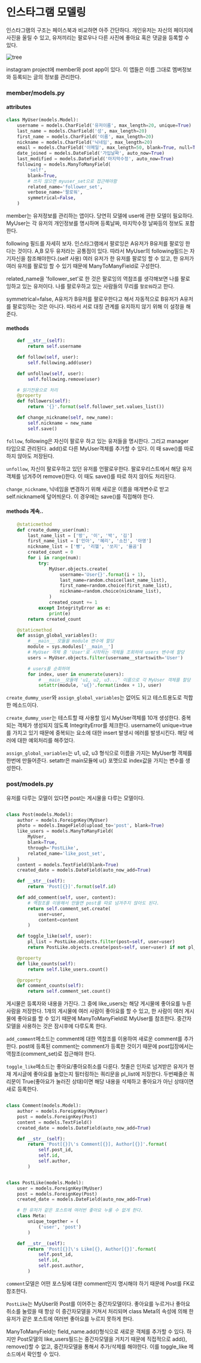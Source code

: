 # 인스타그램 모델링

인스타그램의 구조는 페이스북과 비교하면 아주 간단하다. 개인유저는 자신의 페이지에 사진을 올릴 수 있고, 유저끼리는 팔로우나 다른 사진에 좋아요 혹은 댓글을 등록할 수 있다. 

![tree](https://s21.postimg.org/i9d0m0spz/0213_1.png)

instagram project에 member와 post app이 있다. 이 앱들은 이름 그대로 멤버정보와 등록되는 글의 정보를 관리한다. 

### member/models.py

#### attributes
```python
class MyUser(models.Model):
    username = models.CharField('유저이름', max_length=20, unique=True)
    last_name = models.CharField('성', max_length=20)
    first_name = models.CharField('이름', max_length=20)
    nickname = models.CharField('닉네임', max_length=20)
    email = models.CharField('이메일', max_length=50, blank=True, null=True)
    date_joined = models.DateField('가입날짜', auto_now=True)
    last_modified = models.DateField('마지막수정', auto_now=True)
    following = models.ManyToManyField(
        'self',
        blank=True,
        # 쓰지 않으면 myuser_set으로 접근해야함
        related_name='follower_set',
        verbose_name='팔로워',
        symmetrical=False,
    )
```
member는 유저정보를 관리하는 앱이다. 당연히 모델에 user에 관한 모델이 필요하다. MyUser는 각 유저의 개인정보를 명시하며 등록날짜, 마지막수정 날짜등의 정보도 포함한다.

following 필드를 자세히 보자. 인스타그램에서 팔로잉은 A유저가 B유저를 팔로잉 한다는 것이다. A,B 모두 유저라는 공통점이 있다. 따라서 MyUser의 following필드는 자기자신을 참조해야한다.(self 사용) 여러 유저가 한 유저를 팔로잉 할 수 있고, 한 유저가 여러 유저를 팔로잉 할 수 있기 때문에 ManyToManyField로 구성한다. 

related_name을 'follower_set'로 한 것은 팔로잉의 역참조를 생각해보면 나를 팔로잉하고 있는 유저이다. 나를 팔로우하고 있는 사람들의 무리를 `팔로워`라고 한다. 

symmetrical=false, A유저가 B유저를 팔로우한다고 해서 자동적으로 B유저가 A유저를 팔로잉하는 것은 아니다. 따라서 서로 대칭 관계를 유지하지 않기 위해 이 설정을 해준다. 

#### methods
```python
    def __str__(self):
        return self.username

    def follow(self, user):
        self.following.add(user)

    def unfollow(self, user):
        self.following.remove(user)

    # 읽기전용으로 처리
    @property
    def followers(self):
        return '{}'.format(self.follower_set.values_list())

    def change_nickname(self, new_name):
        self.nickname = new_name
        self.save()
```
`follow`, following은 자신이 팔로우 하고 있는 유저들을 명시한다. 그리고 manager 타입으로 관리된다. add()로 다른 MyUser객체를 추가할 수 있다. 이 때 save()를 따로 하지 않아도 저장된다.  

`unfollow`, 자신이 팔로우하고 있던 유저를 언팔로우한다. 팔로우리스트에서 해당 유저객체를 넘겨주어 remove()한다. 이 때도 save()를 따로 하지 않아도 처리된다. 

`change_nickname`, 닉네임을 변경하기 위해 새로운 이름을 매개변수로 받고 self.nickname에 덮어씌운다. 이 경우에는 save()를 직접해야 한다. 


#### methods 계속..
```python
    @staticmethod
    def create_dummy_user(num):
        last_name_list = ['방', '이', '박', '김']
        first_name_list = ['민아', '혜리', '소진', '아영']
        nickname_list = ['빵', '리헬', '쏘지', '율곰']
        created_count = 0
        for i in range(num):
            try:
                MyUser.objects.create(
                    username='User{}'.format(i + 1),
                    last_name=random.choice(last_name_list),
                    first_name=random.choice(first_name_list),
                    nickname=random.choice(nickname_list),
                )
                created_count += 1
            except IntegrityError as e:
                print(e)
        return created_count

    @staticmethod
    def assign_global_variables():
        # __main__ 모듈을 module 변수에 할당
        module = sys.modules['__main__']
   		# MyUser 객체 중 'User'로 시작하는 객체들 조회하여 users 변수에 할당
        users = MyUser.objects.filter(username__startswith='User')

        # users를 순회하며
        for index, user in enumerate(users):
            # __main__모듈에 'u1, u2, u3...' 이름으로 각 MyUser 객체를 할당
            setattr(module, 'u{}'.format(index + 1), user)
```
`create_dummy_user`와 `assign_global_variables`는 없어도 되고 테스트용도로 적합한 메소드이다. 

`create_dummy_user`는 테스트할 때 사용할 임시 MyUser객체를 10개 생성한다. 중복되는 객체가 생성되지 않도록 IntegrityError를 체크한다. username이 unique=true를 가지고 있기 때문에 중복되는 요소에 대한 insert 발생시 에러를 발생시킨다. 해당 에러에 대한 예외처리를 해주었다. 

`assign_global_variables`는 u1, u2, u3 형식으로 이름을 가지는 MyUser형 객체를 한번에 만들어준다. setattr은 main모듈에 u{} 포맷으로 index값을 가지는 변수를 생성한다.


### post/models.py

유저를 다루는 모델이 있다면 post는 게시물을 다루는 모델이다.

```python

class Post(models.Model):
    author = models.ForeignKey(MyUser)
    photo = models.ImageField(upload_to='post', blank=True)
    like_users = models.ManyToManyField(
        MyUser,
        blank=True,
        through='PostLike',
        related_name='like_post_set',
    )
    content = models.TextField(blank=True)
    created_date = models.DateField(auto_now_add=True)

    def __str__(self):
        return 'Post[{}]'.format(self.id)

    def add_comment(self, user, content):
        # 역참조를 이용해서 만들면 post를 따로 넘겨주지 않아도 된다.
        return self.comment_set.create(
            user=user,
            content=content
        )

    def toggle_like(self, user):
        pl_list = PostLike.objects.filter(post=self, user=user)
        return PostLike.objects.create(post=self, user=user) if not pl_list.exists() else pl_list.delete()

    @property
    def like_counts(self):
        return self.like_users.count()

    @property
    def comment_counts(self):
        return self.comment_set.count()
```
게시물은 등록자와 내용을 가진다. 그 중에 like_users는 해당 게시물에 좋아요를 누른 사람을 저장한다. 1개의 게시물에 여러 사람이 좋아요를 할 수 있고, 한 사람이 여러 게시물에 좋아요를 할 수 있기 때문에 ManyToManyField로 MyUser를 참조한다. 중간자 모델을 사용하는 것은 잠시후에 다루도록 한다.

`add_comment`메소드는 comment에 대한 역참조를 이용하여 새로운 comment를 추가한다. 
post에 등록된 comment는 comment가 등록한 것이기 때문에 post입장에서는 역참조(comment_set)로 접근해야 한다. 

`toggle_like`메소드는 좋아요/좋아요취소를 다룬다. 첫줄은 인자로 넘겨받은 유저가 현재 게시글에 좋아요를 눌렀는지 필터링하는 쿼리문을 pl_list에 저장한다. 두번째줄은 쿼리문이 True(좋아요가 눌러진 상태)이면 해당 내용을 삭제하고 좋아요가 아닌 상태이면 새로 등록한다. 


```python

class Comment(models.Model):
    author = models.ForeignKey(MyUser)
    post = models.ForeignKey(Post)
    content = models.TextField()
    created_date = models.DateField(auto_now_add=True)

    def __str__(self):
        return 'Post[{}]\'s Comment[{}], Author[{}]'.format(
            self.post_id,
            self.id,
            self.author,
        )


class PostLike(models.Model):
    user = models.ForeignKey(MyUser)
    post = models.ForeignKey(Post)
    created_date = models.DateField(auto_now_add=True)

    # 한 유저가 같은 포스트에 여러번 좋아요 누룰 수 없게 한다.
    class Meta:
        unique_together = (
            ('user', 'post')
        )

    def __str__(self):
        return 'Post[{}]\'s Like[{}, Author[{}]'.format(
            self.post_id,
            self.id,
            self.post.author,
        )

```
`comment`모델은 어떤 포스팅에 대한 comment인지 명시해야 하기 때문에 Post를 FK로 참조한다. 

`PostLike`는 MyUser와 Post를 이어주는 중간자모델이다. 좋아요를 누르거나 좋아요취소를 눌렀을 때 항상 이 중간자모델을 거쳐서 처리되며 class Meta의 속성에 의해 한 유저가 같은 포스트에 여러번 좋아요를 누르지 못하게 한다. 

ManyToManyField는 field_name.add()형식으로 새로운 객체를 추가할 수 있다. 하지만 Post모델의 like_users필드는 중간자모델을 거치기 때문에 직접적으로 add(), remove()할 수 없고, 중간자모델을 통해서 추가/삭제를 해야한다. 이를 toggle_like 메소드에서 확인할 수 있다. 
